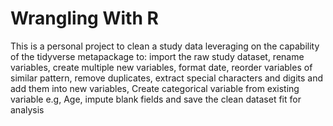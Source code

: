 # Wrangling With R
This is a personal project to clean a study data leveraging on the capability of the tidyverse metapackage to:
import the raw study dataset, 
rename variables,
create multiple new variables,
format date,
reorder variables of similar pattern,
remove duplicates,
extract special characters and digits and add them into new variables,
Create categorical variable from existing variable e.g, Age,
impute blank fields
and save the clean dataset fit for analysis
